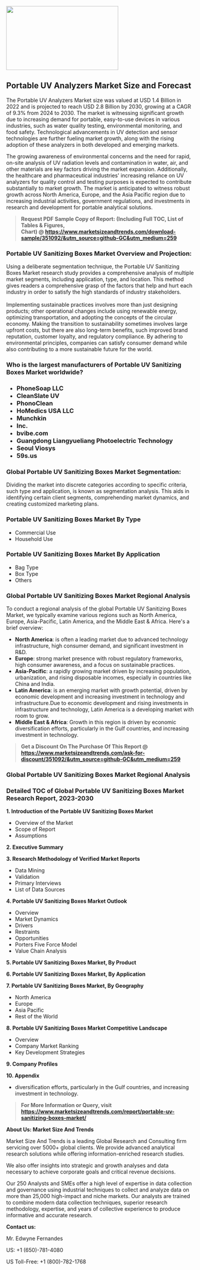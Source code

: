 <p><img class="alignnone size-medium wp-image-20088" src="https://ffe5etoiles.com/wp-content/uploads/2024/12/MST1-300x171.png" alt="" width="300" height="171" /></p><h2>Portable UV Analyzers Market Size and Forecast</h2><p>The Portable UV Analyzers Market size was valued at USD 1.4 Billion in 2022 and is projected to reach USD 2.8 Billion by 2030, growing at a CAGR of 9.3% from 2024 to 2030. The market is witnessing significant growth due to increasing demand for portable, easy-to-use devices in various industries, such as water quality testing, environmental monitoring, and food safety. Technological advancements in UV detection and sensor technologies are further fueling market growth, along with the rising adoption of these analyzers in both developed and emerging markets.</p><p>The growing awareness of environmental concerns and the need for rapid, on-site analysis of UV radiation levels and contamination in water, air, and other materials are key factors driving the market expansion. Additionally, the healthcare and pharmaceutical industries' increasing reliance on UV analyzers for quality control and testing purposes is expected to contribute substantially to market growth. The market is anticipated to witness robust growth across North America, Europe, and the Asia Pacific region due to increasing industrial activities, government regulations, and investments in research and development for portable analytical solutions.</p></p><blockquote id="" class=""><strong>Request PDF Sample Copy of Report: (Including Full TOC, List of Tables &amp; Figures, Chart)&nbsp;@&nbsp;<strong><a href="https://www.marketsizeandtrends.com/download-sample/351092/&utm_source=github-GC&utm_medium=259" target="_blank">https://www.marketsizeandtrends.com/download-sample/351092/&utm_source=github-GC&utm_medium=259</a></strong></strong></blockquote><h3 id="" class="">Portable UV Sanitizing Boxes Market&nbsp;Overview and Projection:</h3><p id="" class="">Using a deliberate segmentation technique, the Portable UV Sanitizing Boxes Market research study provides a comprehensive analysis of multiple market segments, including application, type, and location. This method gives readers a comprehensive grasp of the factors that help and hurt each industry in order to satisfy the high standards of industry stakeholders. <br /> <br />Implementing sustainable practices involves more than just designing products; other operational changes include using renewable energy, optimizing transportation, and adopting the concepts of the circular economy. Making the transition to sustainability sometimes involves large upfront costs, but there are also long-term benefits, such improved brand reputation, customer loyalty, and regulatory compliance. By adhering to environmental principles, companies can satisfy consumer demand while also contributing to a more sustainable future for the world.</p><h3 id="" class="">Who is the largest manufacturers of&nbsp;Portable UV Sanitizing Boxes Market worldwide?</h3><h3 class=""><p><ul><li>PhoneSoap LLC </li><li> CleanSlate UV </li><li> PhonoClean </li><li> HoMedics USA LLC </li><li> Munchkin </li><li> Inc. </li><li> bvibe.com </li><li> Guangdong Liangyueliang Photoelectric Technology </li><li> Seoul Viosys </li><li> 59s.us</li></ul></p></h3><h3 id="" class="">Global&nbsp;Portable UV Sanitizing Boxes Market Segmentation:</h3><p id="" class="">Dividing the market into discrete categories according to specific criteria, such type and application, is known as segmentation analysis. This aids in identifying certain client segments, comprehending market dynamics, and creating customized marketing plans.</p><h3 id="" class="">Portable UV Sanitizing Boxes Market&nbsp;By Type</h3><p><p><ul><li>Commercial Use</li><li> Household Use</p></li></ul></p></p><h3 id="" class="">Portable UV Sanitizing Boxes Market&nbsp;By Application</h3><p class=""><p><ul><li>Bag Type</li><li> Box Type</li><li> Others</li></ul></p></p><h3 id="" class="">Global Portable UV Sanitizing Boxes Market Regional Analysis</h3><p id="" class="">To conduct a regional analysis of the global Portable UV Sanitizing Boxes Market, we typically examine various regions such as North America, Europe, Asia-Pacific, Latin America, and the Middle East &amp; Africa. Here's a brief overview:</p><ul><li><strong>North America</strong>: is often a leading market due to advanced technology infrastructure, high consumer demand, and significant investment in R&amp;D.</li><li><strong>Europe</strong>: strong market presence with robust regulatory frameworks, high consumer awareness, and a focus on sustainable practices.</li><li><strong>Asia-Pacific</strong>: a rapidly growing market driven by increasing population, urbanization, and rising disposable incomes, especially in countries like China and India.</li><li><strong>Latin America</strong>: is an emerging market with growth potential, driven by economic development and increasing investment in technology and infrastructure.Due to economic development and rising investments in infrastructure and technology, Latin America is a developing market with room to grow.</li><li><strong>Middle East &amp; Africa</strong>: Growth in this region is driven by economic diversification efforts, particularly in the Gulf countries, and increasing investment in technology.</li></ul><blockquote id="" class=""><strong>Get a Discount On The Purchase Of This Report @ <strong><a href="https://www.marketsizeandtrends.com/ask-for-discount/351092/&utm_source=github-GC&utm_medium=259" target="_blank">https://www.marketsizeandtrends.com/ask-for-discount/351092/&utm_source=github-GC&utm_medium=259</a></strong></strong></blockquote><h3 id="" class="">Global Portable UV Sanitizing Boxes Market Regional Analysis</h3><h3 id="" class="">Detailed TOC of Global Portable UV Sanitizing Boxes Market Research Report, 2023-2030</h3><p id="" class=""><strong>1. Introduction of the Portable UV Sanitizing Boxes Market</strong></p><ul><li>Overview of the Market</li><li>Scope of Report</li><li>Assumptions</li></ul><p id="" class=""><strong>2. Executive Summary</strong></p><p id="" class=""><strong>3. Research Methodology of Verified Market Reports</strong></p><ul><li>Data Mining</li><li>Validation</li><li>Primary Interviews</li><li>List of Data Sources</li></ul><p id="" class=""><strong>4. Portable UV Sanitizing Boxes Market Outlook</strong></p><ul><li>Overview</li><li>Market Dynamics</li><li>Drivers</li><li>Restraints</li><li>Opportunities</li><li>Porters Five Force Model</li><li>Value Chain Analysis</li></ul><p id="" class=""><strong>5. Portable UV Sanitizing Boxes Market, By Product</strong></p><p id="" class=""><strong>6. Portable UV Sanitizing Boxes Market, By Application</strong></p><p id="" class=""><strong>7. Portable UV Sanitizing Boxes Market, By Geography</strong></p><ul><li>North America</li><li>Europe</li><li>Asia Pacific</li><li>Rest of the World</li></ul><p id="" class=""><strong>8. Portable UV Sanitizing Boxes Market Competitive Landscape</strong></p><ul><li>Overview</li><li>Company Market Ranking</li><li>Key Development Strategies</li></ul><p id="" class=""><strong>9. Company Profiles</strong></p><p id="" class=""><strong>10. Appendix</strong></p><ul><li>diversification efforts, particularly in the Gulf countries, and increasing investment in technology.</li></ul><blockquote id="" class=""><strong>For More Information or Query, visit <strong><strong><a href="https://www.marketsizeandtrends.com/report/portable-uv-sanitizing-boxes-market/" target="_blank">https://www.marketsizeandtrends.com/report/portable-uv-sanitizing-boxes-market/</a></strong></strong></strong></blockquote><p id="" class=""><strong>About Us: Market Size And Trends</strong></p><p id="" class="">Market Size And Trends is a leading Global Research and Consulting firm servicing over 5000+ global clients. We provide advanced analytical research solutions while offering information-enriched research studies.</p><p id="" class="">We also offer insights into strategic and growth analyses and data necessary to achieve corporate goals and critical revenue decisions.</p><p id="" class="">Our 250 Analysts and SMEs offer a high level of expertise in data collection and governance using industrial techniques to collect and analyze data on more than 25,000 high-impact and niche markets. Our analysts are trained to combine modern data collection techniques, superior research methodology, expertise, and years of collective experience to produce informative and accurate research.</p><p id="" class=""><strong>Contact us:</strong></p><p id="" class="">Mr. Edwyne Fernandes</p><p id="" class="">US: +1 (650)-781-4080</p><p id="" class="">US Toll-Free: +1 (800)-782-1768</p>
